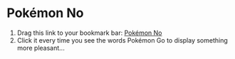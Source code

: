 # Pokémon No

1. Drag this link to your bookmark bar: [Pokémon No](https://raw.githubusercontent.com/TiagoDevezas/pokemonno/master/pokemonNo.js "Pokémon No")
2. Click it every time you see the words Pokémon Go to display something more pleasant...